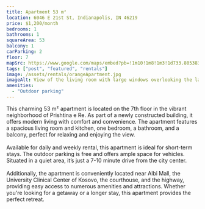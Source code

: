```yaml
---
title: Apartment 53 m²
location: 6046 E 21st St, Indianapolis, IN 46219
price: $1,200/month
bedrooms: 1
bathrooms: 1
squareArea: 53
balcony: 1
carParking: 2
floor: 7
mapSrc: https://www.google.com/maps/embed?pb=!1m10!1m8!1m3!1d733.8053830897211!2d21.16255745344239!3d42.63546332962695!3m2!1i1024!2i768!4f13.1!5e0!3m2!1sen!2s!4v1729643359719!5m2!1sen!2s
tags: ["post", "featured", "rentals"]
image: /assets/rentals/orangeApartment.jpg
imageAlt: View of the living room with large windows overlooking the lake
amenities: 
  - "Outdoor parking"
---
```


This charming 53 m² apartment is located on the 7th floor in the vibrant neighborhood of Prishtina e Re. As part of a newly constructed building, it offers modern living with comfort and convenience. The apartment features a spacious living room and kitchen, one bedroom, a bathroom, and a balcony, perfect for relaxing and enjoying the view.
<br><br>
Available for daily and weekly rental, this apartment is ideal for short-term stays. The outdoor parking is free and offers ample space for vehicles. Situated in a quiet area, it’s just a 7-10 minute drive from the city center.
<br><br>
Additionally, the apartment is conveniently located near Albi Mall, the University Clinical Center of Kosovo, the courthouse, and the highway, providing easy access to numerous amenities and attractions. Whether you're looking for a getaway or a longer stay, this apartment provides the perfect retreat.